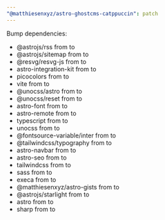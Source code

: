 ```yaml
---
"@matthiesenxyz/astro-ghostcms-catppuccin": patch
---
```


Bump dependencies:

- @astrojs/rss from to
- @astrojs/sitemap from to
- @resvg/resvg-js from to
- astro-integration-kit from to
- picocolors from to
- vite from to
- @unocss/astro from to
- @unocss/reset from to
- astro-font from to
- astro-remote from to
- typescript from to
- unocss from to
- @fontsource-variable/inter from to
- @tailwindcss/typography from to
- astro-navbar from to
- astro-seo from to
- tailwindcss from to
- sass from to
- execa from to
- @matthiesenxyz/astro-gists from to
- @astrojs/starlight from to
- astro from to
- sharp from to
